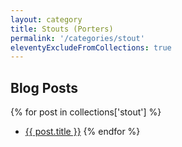 ```yaml
---
layout: category
title: Stouts (Porters)
permalink: '/categories/stout'
eleventyExcludeFromCollections: true
---
```


## Blog Posts

{% for post in collections['stout'] %}
  * <a href="{{post.url}}"  target="_self">{{ post.title }}</a>
{% endfor %}
